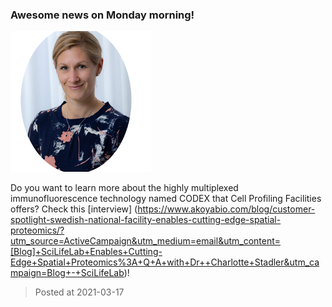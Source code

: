 ### Awesome news on Monday morning! 
![image](./images/news_20210317.png)

Do you want to learn more about the highly multiplexed immunofluorescence technology named CODEX that Cell Profiling Facilities offers? Check this [interview] (https://www.akoyabio.com/blog/customer-spotlight-swedish-national-facility-enables-cutting-edge-spatial-proteomics/?utm_source=ActiveCampaign&utm_medium=email&utm_content=[Blog]+SciLifeLab+Enables+Cutting-Edge+Spatial+Proteomics%3A+Q+A+with+Dr++Charlotte+Stadler&utm_campaign=Blog+-+SciLifeLab)! 

> Posted at 2021-03-17




